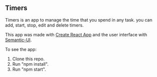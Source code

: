 ## Timers

Timers is an app to manage the time that you spend in any task.
you can add, start, stop, edit and delete timers.

This app was made with [Create React App](https://github.com/facebookincubator/create-react-app) and the user interface with [Semantic-UI](https://github.com/Semantic-Org/Semantic-UI).

To see the app:
1. Clone this repo.
2. Run "npm install".
3. Run "npm start".
